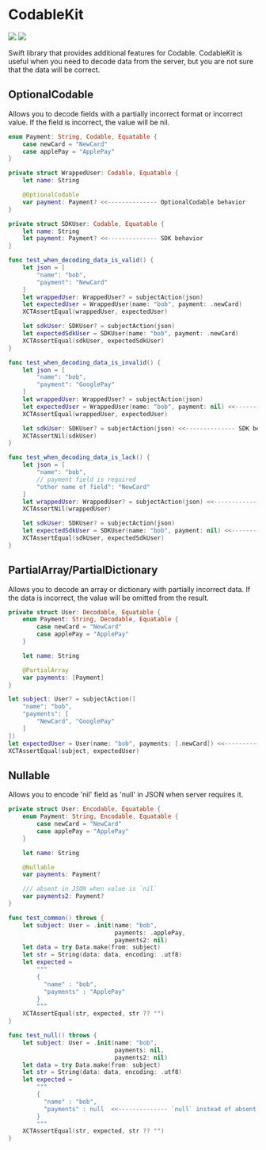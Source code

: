 # CodableKit
[![](https://img.shields.io/endpoint?url=https%3A%2F%2Fswiftpackageindex.com%2Fapi%2Fpackages%2FNikSativa%2FCodableKit%2Fbadge%3Ftype%3Dswift-versions)](https://swiftpackageindex.com/NikSativa/CodableKit)
[![](https://img.shields.io/endpoint?url=https%3A%2F%2Fswiftpackageindex.com%2Fapi%2Fpackages%2FNikSativa%2FCodableKit%2Fbadge%3Ftype%3Dplatforms)](https://swiftpackageindex.com/NikSativa/CodableKit)

Swift library that provides additional features for Codable. CodableKit is useful when you need to decode data from the server, but you are not sure that the data will be correct.

## OptionalCodable
Allows you to decode fields with a partially incorrect format or incorrect value. If the field is incorrect, the value will be nil. 

```swift
enum Payment: String, Codable, Equatable {
    case newCard = "NewCard"
    case applePay = "ApplePay"
}

private struct WrappedUser: Codable, Equatable {
    let name: String

    @OptionalCodable
    var payment: Payment? <<-------------- OptionalCodable behavior
}

private struct SDKUser: Codable, Equatable {
    let name: String
    let payment: Payment? <<-------------- SDK behavior
}

func test_when_decoding_data_is_valid() {
    let json = [
        "name": "bob",
        "payment": "NewCard"
    ]
    let wrappedUser: WrappedUser? = subjectAction(json)
    let expectedUser = WrappedUser(name: "bob", payment: .newCard)
    XCTAssertEqual(wrappedUser, expectedUser)

    let sdkUser: SDKUser? = subjectAction(json)
    let expectedSdkUser = SDKUser(name: "bob", payment: .newCard)
    XCTAssertEqual(sdkUser, expectedSdkUser)
}

func test_when_decoding_data_is_invalid() {
    let json = [
        "name": "bob",
        "payment": "GooglePay"
    ]
    let wrappedUser: WrappedUser? = subjectAction(json)
    let expectedUser = WrappedUser(name: "bob", payment: nil) <<-------------- OptionalCodable behavior
    XCTAssertEqual(wrappedUser, expectedUser)

    let sdkUser: SDKUser? = subjectAction(json) <<-------------- SDK behavior
    XCTAssertNil(sdkUser)
}

func test_when_decoding_data_is_lack() {
    let json = [
        "name": "bob",
        // payment field is required
        "other name of field": "NewCard"
    ]
    let wrappedUser: WrappedUser? = subjectAction(json) <<-------------- OptionalCodable behavior
    XCTAssertNil(wrappedUser)

    let sdkUser: SDKUser? = subjectAction(json)
    let expectedSdkUser = SDKUser(name: "bob", payment: nil) <<-------------- SDK behavior
    XCTAssertEqual(sdkUser, expectedSdkUser)
}
```

## PartialArray/PartialDictionary
Allows you to decode an array or dictionary with partially incorrect data. If the data is incorrect, the value will be omitted from the result.

```swift
private struct User: Decodable, Equatable {
    enum Payment: String, Decodable, Equatable {
        case newCard = "NewCard"
        case applePay = "ApplePay"
    }

    let name: String

    @PartialArray
    var payments: [Payment]
}

let subject: User? = subjectAction([
    "name": "bob",
    "payments": [
        "NewCard", "GooglePay"
    ]
])
let expectedUser = User(name: "bob", payments: [.newCard]) <<-------------- unknown "GooglePay" is omitted
XCTAssertEqual(subject, expectedUser)
```

## Nullable
Allows you to encode 'nil' field as 'null' in JSON when server requires it.

```swift
private struct User: Encodable, Equatable {
    enum Payment: String, Encodable, Equatable {
        case newCard = "NewCard"
        case applePay = "ApplePay"
    }

    let name: String

    @Nullable
    var payments: Payment?

    /// absent in JSON when value is `nil`
    var payments2: Payment?
}

func test_common() throws {
    let subject: User = .init(name: "bob",
                              payments: .applePay,
                              payments2: nil)
    let data = try Data.make(from: subject)
    let str = String(data: data, encoding: .utf8)
    let expected =
        """
        {
          "name" : "bob",
          "payments" : "ApplePay"
        }
        """
    XCTAssertEqual(str, expected, str ?? "")
}

func test_null() throws {
    let subject: User = .init(name: "bob",
                              payments: nil,
                              payments2: nil)
    let data = try Data.make(from: subject)
    let str = String(data: data, encoding: .utf8)
    let expected =
        """
        {
          "name" : "bob",
          "payments" : null  <<-------------- `null` instead of absent
        }
        """
    XCTAssertEqual(str, expected, str ?? "")
}    
```
